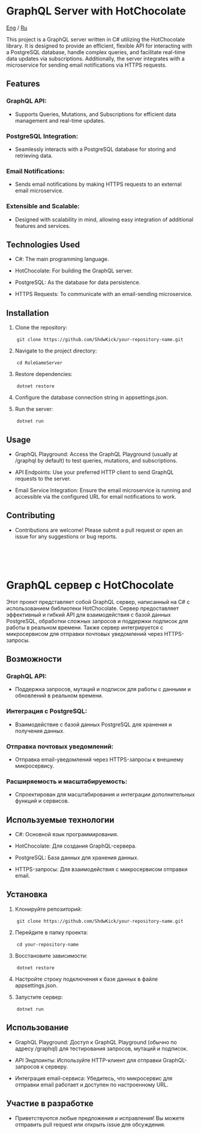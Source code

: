 # GraphQL Server with HotChocolate 

[Eng](#GraphQL-Server-with-HotChocolate) / [Ru](#GraphQL-сервер-с-HotChocolate)
   


This project is a GraphQL server written in C# utilizing the HotChocolate library. It is designed to provide an efficient, flexible API for interacting with a PostgreSQL database, handle complex queries, and facilitate real-time data updates via subscriptions. Additionally, the server integrates with a microservice for sending email notifications via HTTPS requests.

## Features

### GraphQL API:

- Supports Queries, Mutations, and Subscriptions for efficient data management and real-time updates.


### PostgreSQL Integration:

- Seamlessly interacts with a PostgreSQL database for storing and retrieving data.


### Email Notifications:

- Sends email notifications by making HTTPS requests to an external email microservice.


### Extensible and Scalable:

- Designed with scalability in mind, allowing easy integration of additional features and services.



## Technologies Used

- C#: The main programming language.

* HotChocolate: For building the GraphQL server.

* PostgreSQL: As the database for data persistence.

+ HTTPS Requests: To communicate with an email-sending microservice.


## Installation

1. Clone the repository:

&emsp;&emsp;```git clone https://github.com/ShdwKick/your-repository-name.git```


2. Navigate to the project directory:

&emsp;&emsp;```cd RoleGameServer```


3. Restore dependencies:

&emsp;&emsp;```dotnet restore```


4. Configure the database connection string in appsettings.json.


5. Run the server:

&emsp;&emsp;```dotnet run```



## Usage

- GraphQL Playground: Access the GraphQL Playground (usually at /graphql by default) to test queries, mutations, and subscriptions.

* API Endpoints: Use your preferred HTTP client to send GraphQL requests to the server.

+ Email Service Integration: Ensure the email microservice is running and accessible via the configured URL for email notifications to work.


## Contributing

- Contributions are welcome! Please submit a pull request or open an issue for any suggestions or bug reports.

<br/><br/><br/>

# GraphQL сервер с HotChocolate

Этот проект представляет собой GraphQL сервер, написанный на C# с использованием библиотеки HotChocolate. Сервер предоставляет эффективный и гибкий API для взаимодействия с базой данных PostgreSQL, обработки сложных запросов и поддержки подписок для работы в реальном времени. Также сервер интегрируется с микросервисом для отправки почтовых уведомлений через HTTPS-запросы.

## Возможности

### GraphQL API:

- Поддержка запросов, мутаций и подписок для работы с данными и обновлений в реальном времени.


### Интеграция с PostgreSQL:

- Взаимодействие с базой данных PostgreSQL для хранения и получения данных.


### Отправка почтовых уведомлений:

- Отправка email-уведомлений через HTTPS-запросы к внешнему микросервису.


### Расширяемость и масштабируемость:

- Спроектирован для масштабирования и интеграции дополнительных функций и сервисов.



## Используемые технологии

- C#: Основной язык программирования.

* HotChocolate: Для создания GraphQL-сервера.

* PostgreSQL: База данных для хранения данных.

+ HTTPS-запросы: Для взаимодействия с микросервисом отправки email.


## Установка

1. Клонируйте репозиторий:

&emsp;&emsp;```git clone https://github.com/ShdwKick/your-repository-name.git```


2. Перейдите в папку проекта:

&emsp;&emsp;```cd your-repository-name```


3. Восстановите зависимости:

&emsp;&emsp;```dotnet restore```


4. Настройте строку подключения к базе данных в файле appsettings.json.


5. Запустите сервер:

&emsp;&emsp;```dotnet run```



## Использование

- GraphQL Playground: Доступ к GraphQL Playground (обычно по адресу /graphql) для тестирования запросов, мутаций и подписок.

* API Эндпоинты: Используйте HTTP-клиент для отправки GraphQL-запросов к серверу.

+ Интеграция email-сервиса: Убедитесь, что микросервис для отправки email работает и доступен по настроенному URL.


## Участие в разработке

- Приветствуются любые предложения и исправления! Вы можете отправить pull request или открыть issue для обсуждения.

